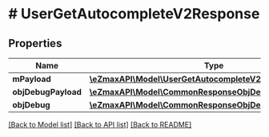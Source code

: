 # # UserGetAutocompleteV2Response

## Properties

Name | Type | Description | Notes
------------ | ------------- | ------------- | -------------
**mPayload** | [**\eZmaxAPI\Model\UserGetAutocompleteV2ResponseMPayload**](UserGetAutocompleteV2ResponseMPayload.md) |  |
**objDebugPayload** | [**\eZmaxAPI\Model\CommonResponseObjDebugPayload**](CommonResponseObjDebugPayload.md) |  | [optional]
**objDebug** | [**\eZmaxAPI\Model\CommonResponseObjDebug**](CommonResponseObjDebug.md) |  | [optional]

[[Back to Model list]](../../README.md#models) [[Back to API list]](../../README.md#endpoints) [[Back to README]](../../README.md)
